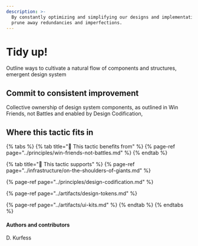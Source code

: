 ```yaml
---
description: >-
  By constantly optimizing and simplifying our designs and implementations, we
  prune away redundancies and imperfections.
---
```


# Tidy up!

Outline ways to cultivate a natural flow of components and structures, emergent design system

## Commit to consistent improvement

Collective ownership of design system components, as outlined in Win Friends, not Battles and enabled by Design Codification, 

## Where this tactic fits in

{% tabs %}
{% tab title="🙏  This tactic benefits from" %}
{% page-ref page="../principles/win-friends-not-battles.md" %}
{% endtab %}

{% tab title="💪  This tactic supports" %}
{% page-ref page="../infrastructure/on-the-shoulders-of-giants.md" %}

{% page-ref page="../principles/design-codification.md" %}

{% page-ref page="../artifacts/design-tokens.md" %}

{% page-ref page="../artifacts/ui-kits.md" %}
{% endtab %}
{% endtabs %}

#### Authors and contributors

D. Kurfess

